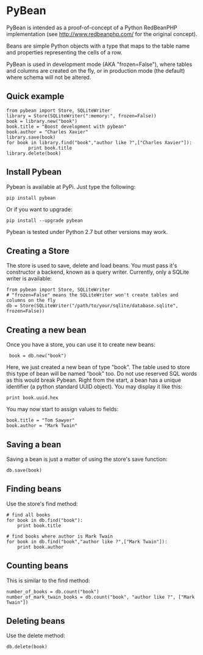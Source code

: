 # PyBean

PyBean is intended as a proof-of-concept of a Python RedBeanPHP implementation 
(see http://www.redbeanphp.com/ for the original concept).

Beans are simple Python objects with a type that maps to the table name
and properties representing the cells of a row.

PyBean is used in development mode (AKA "frozen=False"), where tables and columns are
created on the fly, or in production mode (the default) where schema will not be altered.

## Quick example

    from pybean import Store, SQLiteWriter
    library = Store(SQLiteWriter(":memory:", frozen=False))
    book = library.new("book")
    book.title = "Boost development with pybean"
    book.author = "Charles Xavier"
    library.save(book)
    for book in library.find("book","author like ?",["Charles Xavier"]):
            print book.title
    library.delete(book)

## Install Pybean

Pybean is available at PyPi. Just type the following:

    pip install pybean

Or if you want to upgrade:

    pip install --upgrade pybean

Pybean is tested under Python 2.7 but other versions may work.    

## Creating a Store

The store is used to save, delete and load beans. You must pass it's constructor a backend,
known as a query writer. Currently, only a SQLite writer is available:

    from pybean import Store, SQLiteWriter
    # "frozen=False" means the SQLiteWriter won't create tables and columns on the fly
    db = Store(SQLiteWriter("/path/to/your/sqlite/database.sqlite", frozen=False))

## Creating a new bean

Once you have a store, you can use it to create new beans:

     book = db.new("book")

Here, we just created a new bean of type "book". The table used to store this type of bean will
be named "book" too. Do not use reserved SQL words as this would break Pybean. Right from the start,
a bean has a unique identifier (a python standard UUID object). You may display it like this:

    print book.uuid.hex

You may now start to assign values to fields:

    book.title = "Tom Sawyer"
    book.author = "Mark Twain"
 
## Saving a bean

Saving a bean is just a matter of using the store's save function:

    db.save(book)

## Finding beans

Use the store's find method:

    # find all books
    for book in db.find("book"):
        print book.title

    # find books where author is Mark Twain
    for book in db.find("book","author like ?",["Mark Twain"]):
        print book.author
        
## Counting beans

This is similar to the find method:

    number_of_books = db.count("book")
    number_of_mark_twain_books = db.count("book", "author like ?", ["Mark Twain"])

## Deleting beans

Use the delete method:

    db.delete(book)

